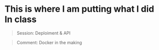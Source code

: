 # This is where I am putting what I did In class

> Session: Deploiment & API 

> Comment: Docker in the making


